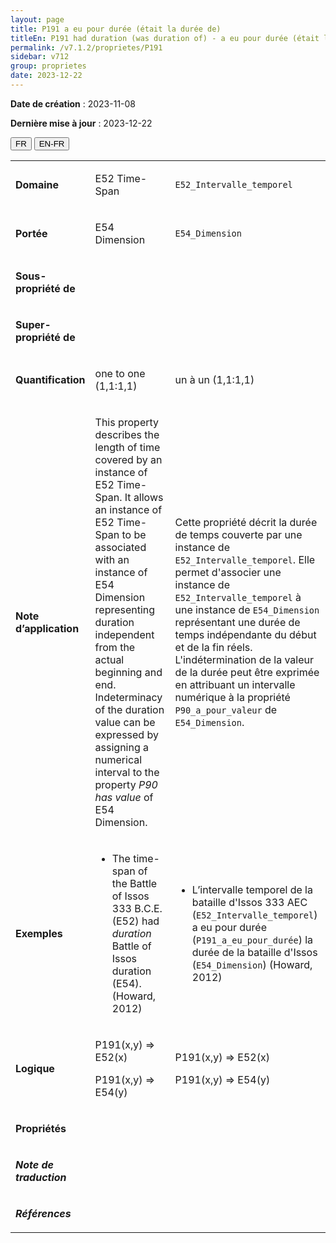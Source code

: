 ```yaml
---
layout: page
title: P191 a eu pour durée (était la durée de)
titleEn: P191 had duration (was duration of) - a eu pour durée (était la durée de)
permalink: /v7.1.2/proprietes/P191
sidebar: v712
group: proprietes
date: 2023-12-22
---
```


**Date de création** : 2023-11-08

**Dernière mise à jour** : 2023-12-22

<div class="lang-buttons">
 <button id="fr" class="activate">FR</button>
 <button id="en-fr">EN-FR</button>
</div>

<table>
<tbody>
<tr>
<td><p><strong>Domaine</strong></p></td>
<td class="en">
<p>E52 Time-Span</p>
</td>
<td>
<p><code class="language-plaintext highlighter-rouge">E52_Intervalle_temporel</code></p>
</td>
</tr>
<tr>
<td><p><strong>Portée</strong></p></td>
<td class="en">
<p>E54 Dimension</p>
</td>
<td>
<p><code class="language-plaintext highlighter-rouge">E54_Dimension</code></p>
</td>
</tr>
<tr>
<td><p><strong>Sous-propriété de</strong></p></td>
<td class="en">
</td>
<td>
</td>
</tr>
<tr>
<td><p><strong>Super-propriété de</strong></p></td>
<td class="en">
</td>
<td>
</td>
</tr>
<tr>
<td><p><strong>Quantification</strong></p></td>
<td class="en">
<p>one to one (1,1:1,1)</p>
</td>
<td>
<p>un à un (1,1:1,1)</p>
</td>
</tr>
<tr>
<td><p><strong>Note d’application</strong></p></td>
<td class="en">
<p>This property describes the length of time covered by an instance of E52 Time-Span. It allows an instance of E52 Time-Span to be associated with an instance of E54 Dimension representing duration independent from the actual beginning and end. Indeterminacy of the duration value can be expressed by assigning a numerical interval to the property <em>P90 has value</em> of E54 Dimension.</p>
</td>
<td>
<p>Cette propriété décrit la durée de temps couverte par une instance de <code class="language-plaintext highlighter-rouge">E52_Intervalle_temporel</code>. Elle permet d'associer une instance de <code class="language-plaintext highlighter-rouge">E52_Intervalle_temporel</code> à une instance de <code class="language-plaintext highlighter-rouge">E54_Dimension</code> représentant une durée de temps indépendante du début et de la fin réels. L'indétermination de la valeur de la durée peut être exprimée en attribuant un intervalle numérique à la propriété <code class="language-plaintext highlighter-rouge">P90_a_pour_valeur</code> de <code class="language-plaintext highlighter-rouge">E54_Dimension</code>.</p>
</td>
</tr>
<tr>
<td><p><strong>Exemples</strong></p></td>
<td class="en">
<ul>
<li><p>The time-span of the Battle of Issos 333 B.C.E. (E52) had <em>duration</em> Battle of Issos duration (E54). (Howard, 2012)<strong></strong></p>
</li>
</ul>
</td>
<td>
<ul>
<li><p>L’intervalle temporel de la bataille d'Issos 333 AEC (<code class="language-plaintext highlighter-rouge">E52_Intervalle_temporel</code>) a eu pour durée (<code class="language-plaintext highlighter-rouge">P191_a_eu_pour_durée</code>) la durée de la bataille d'Issos (<code class="language-plaintext highlighter-rouge">E54_Dimension</code>) (Howard, 2012)</p>
</li>
</ul>
</td>
</tr>
<tr>
<td><p><strong>Logique</strong></p></td>
<td class="en">
<p>P191(x,y) ⇒ E52(x)</p>
<p>P191(x,y) ⇒ E54(y)</p>
</td>
<td>
<p>P191(x,y) ⇒ E52(x)</p>
<p>P191(x,y) ⇒ E54(y)</p>
</td>
</tr>
<tr>
<td><p><strong>Propriétés</strong></p></td>
<td class="en">
</td>
<td>
</td>
</tr>
<tr>
<td><p><strong><em>Note de traduction</em></strong></p></td>
<td colspan="2">
</td>
</tr>
<tr>
<td><p><strong><em>Références</em></strong></p></td>
<td colspan="2">
<p><em></em></p>
</td>
</tr>
</tbody>
</table>
